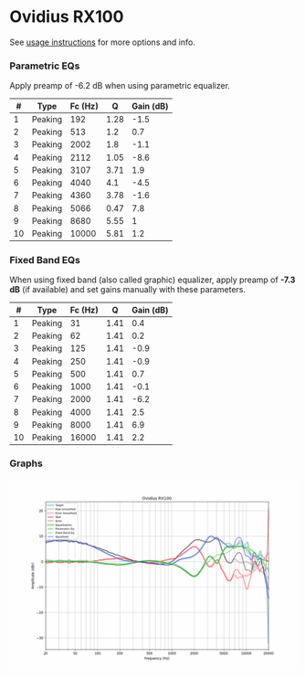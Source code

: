 # Ovidius RX100
See [usage instructions](https://github.com/jaakkopasanen/AutoEq#usage) for more options and info.

### Parametric EQs
Apply preamp of -6.2 dB when using parametric equalizer.

|   # | Type    |   Fc (Hz) |    Q |   Gain (dB) |
|-----|---------|-----------|------|-------------|
|   1 | Peaking |       192 | 1.28 |        -1.5 |
|   2 | Peaking |       513 | 1.2  |         0.7 |
|   3 | Peaking |      2002 | 1.8  |        -1.1 |
|   4 | Peaking |      2112 | 1.05 |        -8.6 |
|   5 | Peaking |      3107 | 3.71 |         1.9 |
|   6 | Peaking |      4040 | 4.1  |        -4.5 |
|   7 | Peaking |      4360 | 3.78 |        -1.6 |
|   8 | Peaking |      5066 | 0.47 |         7.8 |
|   9 | Peaking |      8680 | 5.55 |         1   |
|  10 | Peaking |     10000 | 5.81 |         1.2 |

### Fixed Band EQs
When using fixed band (also called graphic) equalizer, apply preamp of **-7.3 dB** (if available) and set gains manually with these parameters.

|   # | Type    |   Fc (Hz) |    Q |   Gain (dB) |
|-----|---------|-----------|------|-------------|
|   1 | Peaking |        31 | 1.41 |         0.4 |
|   2 | Peaking |        62 | 1.41 |         0.2 |
|   3 | Peaking |       125 | 1.41 |        -0.9 |
|   4 | Peaking |       250 | 1.41 |        -0.9 |
|   5 | Peaking |       500 | 1.41 |         0.7 |
|   6 | Peaking |      1000 | 1.41 |        -0.1 |
|   7 | Peaking |      2000 | 1.41 |        -6.2 |
|   8 | Peaking |      4000 | 1.41 |         2.5 |
|   9 | Peaking |      8000 | 1.41 |         6.9 |
|  10 | Peaking |     16000 | 1.41 |         2.2 |

### Graphs
![](./Ovidius%20RX100.png)
